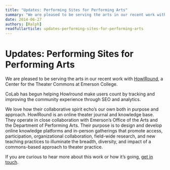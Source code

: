 ```yaml
---
title: "Updates: Performing Sites for Performing Arts"
summary: "We are pleased to be serving the arts in our recent work with HowlRound, a Center for the Theater Commons at Emerson College."
date: 2014-06-27
authors: [Ralph]
readfullarticle: updates-performing-sites-for-performing-arts
---
```


# Updates: Performing Sites for Performing Arts

We are pleased to be serving the arts in our recent work with [HowlRound](http://www.howlround.com/), a Center for the Theater Commons at Emerson College.

CoLab has begun helping Howlround make users count by tracking and improving the community experience through SEO and analytics.

We love how their collaborative spirit echo’s our own both in purpose and approach. HowlRound is an online theater journal and knowledge base. They operate in close collaboration with Emerson’s Office of the Arts and the Department of Performing Arts. Their purpose is to design and develop online knowledge platforms and in-person gatherings that promote access, participation, organizational collaboration, field-wide research, and new teaching practices to illuminate the breadth, diversity, and impact of a commons-based approach to theater practice.

If you are curious to hear more about this work or how it’s going, [get in touch](/contact/).
